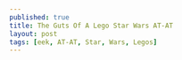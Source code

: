 ```yaml
---
published: true
title: The Guts Of A Lego Star Wars AT-AT
layout: post
tags: [eek, AT-AT, Star, Wars, Legos]
---
```


